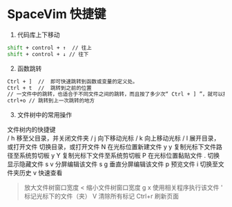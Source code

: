 # SpaceVim 快捷键

1. 代码库上下移动
```sh
shift + control + ↑  // 往上
shift + control + ↓ // 往下
```

2. 函数跳转

```sh
Ctrl + ]  //  即可快速跳转到函数或变量的定义处。
Ctrl + t  //  跳转到之前的位置
// 一文件中的跳转，也适合于不同文件之间的跳转，而且按了多少次“ Ctrl + ] ”，就可以按多少次“ Ctrl + t ”原路返回
ctrl+o // 跳转到上一次跳转的地方
```

3. 文件树中的常用操作

文件树内的快捷键	 
<Left> / h	移至父目录，并关闭文件夹
<Down> / j	向下移动光标
<Up> / k	向上移动光标
<Right> / l	展开目录，或打开文件
<Enter>	切换目录，或打开文件
N	在光标位置新建文件
y y	复制光标下文件路径至系统剪切板
y Y	复制光标下文件至系统剪切板
P	在光标位置黏贴文件
.	切换显示隐藏文件
s v	分屏编辑该文件
s g	垂直分屏编辑该文件
p	预览文件
i	切换至文件夹历史
v	快速查看
>	放大文件树窗口宽度
<	缩小文件树窗口宽度
g x	使用相关程序执行该文件
'	标记光标下的文件（夹）
V	清除所有标记
Ctrl+r	刷新页面
